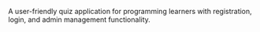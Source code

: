 A user-friendly quiz application for programming learners with registration, login, and admin management functionality.
